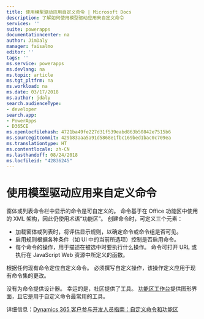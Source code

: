 ```yaml
---
title: 使用模型驱动应用自定义命令 | Microsoft Docs
description: 了解如何使用模型驱动应用来自定义命令
services: ''
suite: powerapps
documentationcenter: na
author: JimDaly
manager: faisalmo
editor: ''
tags: ''
ms.service: powerapps
ms.devlang: na
ms.topic: article
ms.tgt_pltfrm: na
ms.workload: na
ms.date: 03/17/2018
ms.author: jdaly
search.audienceType:
- developer
search.app:
- PowerApps
- D365CE
ms.openlocfilehash: 4721ba49fe227d31f539eabd863b50842e7515b6
ms.sourcegitcommit: 429b83aaa5a91d5868e1fbc169bed1bac0c709ea
ms.translationtype: HT
ms.contentlocale: zh-CN
ms.lasthandoff: 08/24/2018
ms.locfileid: "42836245"
---
```

# <a name="customize-commands-with-model-driven-apps"></a>使用模型驱动应用来自定义命令 

窗体或列表命令栏中显示的命令是可自定义的。 命令基于在 Office 功能区中使用的 XML 架构，因此仍使用术语“功能区”。 创建命令时，可定义三个元素：

- 加载窗体或列表时，将评估显示规则，以确定命令或命令组是否可见。
- 启用规则根据各种条件（如 UI 中的当前所选项）控制是否启用命令。
- 每个命令的操作，用于描述在被选中时要执行什么操作。 命令可打开 URL 或执行在 JavaScript Web 资源中所定义的函数。

根据任何现有命令定位自定义命令。 必须撰写自定义操作，该操作定义应用于现有命令集的更改。 

没有为命令提供设计器。 幸运的是，社区提供了工具。 [功能区工作台](http://www.develop1.net/public/rwb/ribbonworkbench.aspx)提供图形界面，且它是用于自定义命令最常用的工具。

详细信息：[Dynamics 365 客户参与开发人员指南：自定义命令和功能区](/dynamics365/customer-engagement/developer/customize-dev/customize-commands-ribbon)


